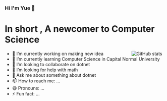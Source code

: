 ### Hi I'm Yue 👋

<!--
**yinyue200/yinyue200** is a ✨ _special_ ✨ repository because its `README.md` (this file) appears on your GitHub profile.

Here are some ideas to get you started:-->

# In short , A newcomer to Computer Science

<img  align="right" hspace="5"  alt="GitHub stats" src="https://github-readme-stats.vercel.app/api?username=yinyue200&show_icons=true&theme=merko&hide_rank=true&count_private=true&include_all_commits=true&hide=stars" />

- 🔭 I’m currently working on making new idea
- 🌱 I’m currently learning Computer Science in Capital Normal University
- 👯 I’m looking to collaborate on dotnet
- 🤔 I’m looking for help with math
- 💬 Ask me about something about dotnet
- 📫 How to reach me: ...
- 😄 Pronouns: ...
- ⚡ Fun fact: ...
<!---->
